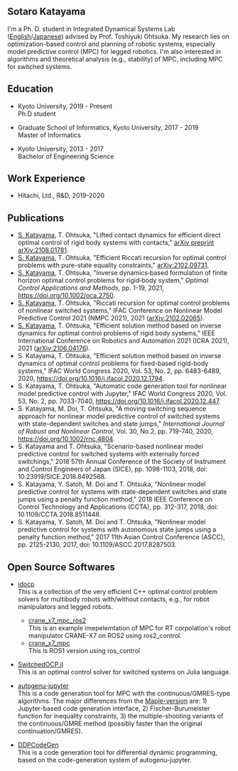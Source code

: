 ## Sotaro Katayama

I'm a Ph. D. student in Integrated Dynamical Systems Lab ([English](http://www.ids.sys.i.kyoto-u.ac.jp/index_e.html)/[Japanese](http://www.ids.sys.i.kyoto-u.ac.jp/)) advised by Prof. Toshiyuki Ohtsuka. 
My research lies on optimization-based control and planning of robotic systems, especially model predictive control (MPC) for legged robotics. 
I'm also interested in algorithms and theoretical analysis (e.g., stability) of MPC, including MPC for switched systems. 

## Education
- Kyoto University, 2019 - Present  
Ph.D student

- Graduate School of Informatics, Kyoto University, 2017 - 2019  
Master of Informatics

- Kyoto University, 2013 - 2017  
Bachelor of Engineering Science

## Work Experience
- Hitachi, Ltd., R&D, 2019-2020

## Publications
- <u>S. Katayama</u>, T. Ohtsuka, "Lifted contact dynamics for efficient direct optimal control of rigid body systems with contacts," [arXiv preprint arXiv:2108.01781](https://arxiv.org/abs/2108.01781).
- <u>S. Katayama</u>, T. Ohtsuka, "Efficient Riccati recursion for optimal control problems with pure-state equality constraints," [arXiv:2102.09731](https://arxiv.org/abs/2102.09731).
- <u>S. Katayama</u>, T. Ohtsuka, "Inverse dynamics‐based formulation of finite horizon optimal control problems for rigid‐body system," *Optimal Control Applications and Methods*, pp. 1-19, 2021, https://doi.org/10.1002/oca.2750.  
- <u>S. Katayama</u>, T. Ohtsuka, "Riccati recursion for optimal control problems of nonlinear switched systems," IFAC Conference on Nonlinear Model Predictive Control 2021 (NMPC 2021), 2021 ([arXiv:2102.02065](https://arxiv.org/abs/2102.02065)).  
- <u>S. Katayama</u>, T. Ohtsuka, "Efficient solution method based on inverse dynamics for optimal control problems of rigid body systems," IEEE International Conference on Robotics and Automation 2021 (ICRA 2021), 2021 ([arXiv:2106.04176](https://arxiv.org/abs/2106.04176)).
- S. Katayama, T. Ohtsuka, "Efficient solution method based on inverse dynamics of optimal control problems for fixed-based rigid-body systems," IFAC World Congress 2020, Vol. 53, No. 2, pp. 6483-6489, 2020, https://doi.org/10.1016/j.ifacol.2020.12.1794.
- S. Katayama, T. Ohtsuka, "Automatic code generation tool for nonlinear model predictive control with Jupyter," IFAC World Congress 2020, Vol. 53, No. 2, pp. 7033-7040, https://doi.org/10.1016/j.ifacol.2020.12.447.
- S. Katayama, M. Doi, T. Ohtsuka, "A moving switching sequence approach for nonlinear model predictive control of switched systems with state-dependent switches and state jumps," *International Journal of Robust and Nonlinear Control*, Vol. 30, No.2, pp. 719-740, 2020, https://doi.org/10.1002/rnc.4804.
- S. Katayama and T. Ohtsuka, "Scenario-based nonlinear model predictive control for switched systems with externally forced switchings," 2018 57th Annual Conference of the Society of Instrument and Control Engineers of Japan (SICE), pp. 1098-1103, 2018, doi: 10.23919/SICE.2018.8492568.
- S. Katayama, Y. Satoh, M. Doi and T. Ohtsuka, "Nonlinear model predictive control for systems with state-dependent switches and state jumps using a penalty function method," 2018 IEEE Conference on Control Technology and Applications (CCTA), pp. 312-317, 2018, doi: 10.1109/CCTA.2018.8511448.
- S. Katayama, Y. Satoh, M. Doi and T. Ohtsuka, "Nonlinear model predictive control for systems with autonomous state jumps using a penalty function method," 2017 11th Asian Control Conference (ASCC), pp. 2125-2130, 2017, doi: 10.1109/ASCC.2017.8287503.

## Open Source Softwares
- [idocp](https://github.com/mayataka/idocp)  
This is a collection of the very efficient C++ optimal control problem solvers for multibody robots with/without contacts, e.g., for robot manipulators and legged robots.
  - [crane_x7_mpc_ros2](https://github.com/mayataka/crane_x7_mpc_ros2)  
  This is an example imepelemtation of MPC for RT corpolation's robot manipulator CRANE-X7 on ROS2 using ros2_control.   
  - [crane_x7_mpc](https://github.com/mayataka/crane_x7_mpc)  
  This is ROS1 version using ros_control

- [SwitchedOCP.jl](https://github.com/mayataka/SwitchedOCP.jl)  
This is an optimal control solver for switched systems on Julia language.

- [autogenu-jupyter](https://github.com/mayataka/autogenu-jupyter)  
This is a code generation tool for MPC with the continuous/GMRES-type algorithms.
The major differences from the [Maple-version](https://www.maplesoft.com/applications/view.aspx?SID=153555) are: 1) Jupyter-based code generation interface, 2) Fischer-Burumeister function for inequality constraints, 3) the multiple-shooting variants of the continuous/GMRE method (possibly faster than the original continuation/GMRES).

- [DDPCodeGen](https://github.com/mayataka/DDPCodeGen)  
This is a code generation tool for differential dynamic programming, based on the code-generation system of autogenu-jupyter.
